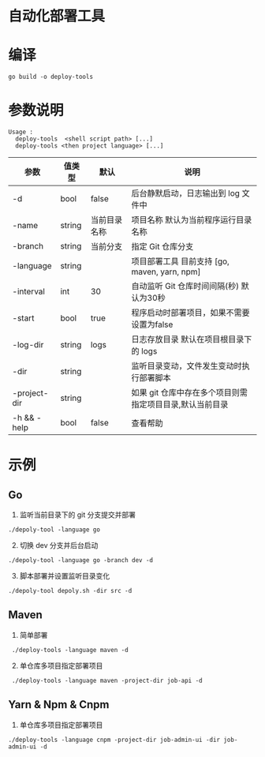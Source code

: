 # 自动化部署工具

# 编译

```shell
go build -o deploy-tools
```

# 参数说明

```shell
Usage :
  deploy-tools  <shell script path> [...]
  deploy-tools <then project language> [...]
```

| 参数           | 值类型    | 默认     | 说明                                 |
|--------------|--------|--------|------------------------------------|
| -d           | bool   | false  | 后台静默启动，日志输出到 log 文件中               |
| -name        | string | 当前目录名称 | 项目名称 默认为当前程序运行目录名称                 |
| -branch      | string | 当前分支   | 指定 Git 仓库分支                        |
| -language    | string |        | 项目部署工具 目前支持 [go, maven, yarn, npm] |
| -interval    | int    | 30     | 自动监听 Git 仓库时间间隔(秒) 默认为30秒          |
| -start       | bool   | true   | 程序启动时部署项目，如果不需要设置为false            |                               |                               |                                |
| -log-dir     | string | logs   | 日志存放目录 默认在项目根目录下的 logs             |
| -dir         | string |        | 监听目录变动，文件发生变动时执行部署脚本               |
| -project-dir | string |        | 如果 git 仓库中存在多个项目则需指定项目目录,默认当前目录    |
| -h && -help  | bool   | false  | 查看帮助                               |

# 示例

## Go

1. 监听当前目录下的 git 分支提交并部署

```shell
./depoly-tool -language go
```

2. 切换 dev 分支并后台启动

```shell
./depoly-tool -language go -branch dev -d
```

3. 脚本部署并设置监听目录变化

```shell
./depoly-tool depoly.sh -dir src -d
```

## Maven

1. 简单部署

```shell
 ./deploy-tools -language maven -d 
```

2. 单仓库多项目指定部署项目

```shell
 ./deploy-tools -language maven -project-dir job-api -d 
```

## Yarn & Npm & Cnpm
1. 单仓库多项目指定部署项目
```shell
./deploy-tools -language cnpm -project-dir job-admin-ui -dir job-admin-ui -d
```